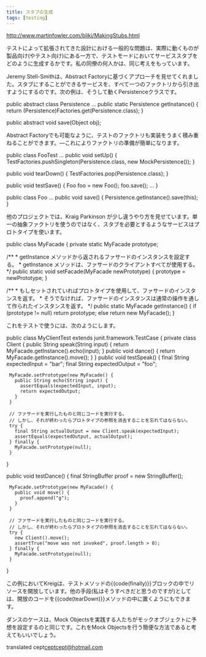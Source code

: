 ```yaml
---
title: スタブの生成
tags: [testing]
---
```


http://www.martinfowler.com/bliki/MakingStubs.html

テストによって拡張されてきた設計における一般的な問題は、実際に動くものが製品向け(やテスト向け)にある一方で、テストモードにおいてサービススタブをどのように生成するかです。私の同僚の何人かは、同じ考えをもっています。

Jeremy Stell-Smithは、Abstract Factoryに基づくアプローチを見せてくれました。スタブにすることができるサービスを、すべて一つのファクトリから引き出すようにするのです。次の例は、そうして動くPersistenceクラスです。

 public abstract class Persistence ...
   public static Persistence getInstance() {
     return (Persistence)Factories.get(Persistence.class);
   }
 
  public abstract void save(Object obj);

Abstract Factoryでも可能なように、テストのファクトリも実装をうまく積み重ねることができます。—これによりファクトリの準備が簡単になります。

 public class FooTest ...
   public void setUp() {
     TestFactories.pushSingleton(Persistence.class, new MockPersistence());
   }
 
   public void tearDown() {
     TestFactories.pop(Persistence.class);
   }
 
   public void testSave() {
     Foo foo = new Foo();
     foo.save();
     ...
   }
 
 public class Foo ...
   public void save() {
     Persistence.getInstance().save(this);
   }

他のプロジェクトでは、Kraig Parkinson が少し違うやり方を見せています。単一の抽象ファクトリを使うのではなく、スタブを必要とするようなサービスはプロトタイプを使います。

 public class MyFacade {
   private static MyFacade prototype;
   
   /**
    * getInstance メソッドから返されるファサードのインスタンスを設定する。
    * getInstance メソッドは、ファサードのクライアントすべてが使用する。
    */
   public static void setFacade(MyFacade newPrototype) {
     prototype = newPrototype;
   }
   
   /**
    * もしセットされていればプロトタイプを使用して、ファサードのインスタンスを返す。
    * そうでなければ、ファサードのインスタンスは通常の操作を通して作られたインスタンスを返す。
    */
   public static MyFacade getInstance() {
     if (prototype != null)
       return prototype;
     else
       return new MyFacade();
   }

これをテストで使うには、次のようにします。

 public class MyClientTest extends junit.framework.TestCase {
   private class Client {
     public String speak(String input) {
       return MyFacade.getInstance().echo(input);
     }
     public void dance() {
       return MyFacade.getInstance().move();
     } 
   }
   public void testSpeak() {
     final String expectedInput = "bar";
     final String expectedOutput = "foo";
     
     MyFacade.setPrototype(new MyFacade() {
       public String echo(String input) {
         assertEquals(expectedInput, input);
         return expectedOutput;
       }
     }
 
     // ファサードを実行したものと同じコードを実行する。
     // しかし、それが終わったらプロトタイプの参照を消去することを忘れてはならない。
     try {
       final String actualOutput = new Client.speak(expectedInput);
       assertEquals(expectedOutput, actualOutput);
     } finally {
       MyFacade.setPrototype(null);
     }
   }
 
   public void testDance() {
     final StringBuffer proof = new StringBuffer();
     
     MyFacade.setPrototype(new MyFacade() {
       public void move() {
         proof.append("g");
       }
     }
 
     // ファサードを実行したものと同じコードを実行する。
     // しかし、それが終わったらプロトタイプの参照を消去することを忘れてはならない。
     try {
       new Client().move();
       assertTrue("move was not invoked", proof.length > 0);
     } finally {
       MyFacade.setPrototype(null);
     }
   }

この例においてKreigは、テストメソッドの{{code(finally)}}ブロックの中でリソースを開放しています。他の手段(私はそうすべきだと思うのですが)としては、開放のコードを{{code(tearDown)}}メソッドの中に置くようにもできます。

ダンスのケースは、Mock Objectsを実践する人たちがモックオブジェクトに予想を設定するのと同じです。これをMock Objectsを行う簡便な方法であると考えてもいいでしょう。


translated cept<ceptcept@hotmail.com>
